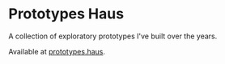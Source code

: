 # Prototypes Haus

A collection of exploratory prototypes I've built over the years.

Available at [prototypes.haus](https://prototypes.haus).
